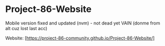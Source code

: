 # Project-86-Website
Mobile version fixed and updated (nvm) - not dead yet VAIN (donme from alt cuz lost last acc)

Website:
[https://project-86-community.github.io/Project-86-Website/]
